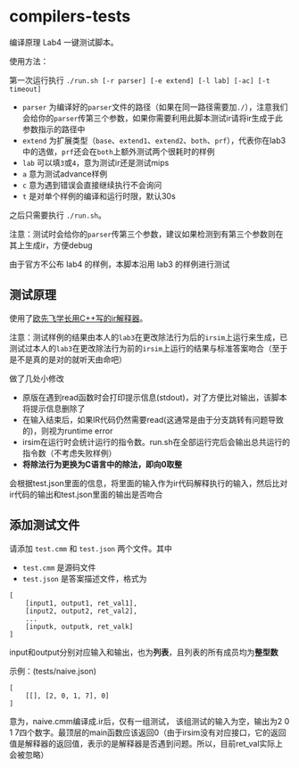 # compilers-tests

编译原理 Lab4 一键测试脚本。

使用方法：

第一次运行执行 `./run.sh [-r parser] [-e extend] [-l lab] [-ac] [-t timeout]` 

- `parser` 为编译好的`parser`文件的路径（如果在同一路径需要加`./`），注意我们会给你的`parser`传第三个参数，如果你需要利用此脚本测试ir请将ir生成于此参数指示的路径中
- `extend` 为扩展类型（`base`、`extend1`、`extend2`、`both`、`prf`），代表你在lab3中的选做，`prf`还会在`both`上额外测试两个很耗时的样例
- `lab` 可以填`3`或`4`，意为测试ir还是测试mips
- `a` 意为测试advance样例
- `c` 意为遇到错误会直接继续执行不会询问
- `t` 是对单个样例的编译和运行时限，默认30s

之后只需要执行 `./run.sh`。 

注意：测试时会给你的`parser`传第三个参数，建议如果检测到有第三个参数则在其上生成ir，方便debug

由于官方不公布 lab4 的样例，本脚本沿用 lab3 的样例进行测试

## 测试原理

使用了[欧先飞学长用C++写的ir解释器](https://www.github.com/wierton/irsim)。

注意：测试样例的结果由本人的`lab3`在更改除法行为后的`irsim`上运行来生成，已测试过本人的`lab3`在更改除法行为前的`irsim`上运行的结果与标准答案吻合（至于是不是真的是对的就听天由命吧）

做了几处小修改

- 原版在遇到read函数时会打印提示信息(stdout)，对了方便比对输出，该脚本将提示信息删除了
- 在输入结束后，如果IR代码仍然需要read(这通常是由于分支跳转有问题导致的)，则视为runtime error
- irsim在运行时会统计运行的指令数。run.sh在全部运行完后会输出总共运行的指令数（不考虑失败样例）
- **将除法行为更换为C语言中的除法，即向0取整**

会根据test.json里面的信息，将里面的输入作为ir代码解释执行的输入，然后比对ir代码的输出和test.json里面的输出是否吻合

## 添加测试文件

请添加 `test.cmm` 和 `test.json` 两个文件。其中

* `test.cmm` 是源码文件
* `test.json` 是答案描述文件，格式为

```
[
    [input1, output1, ret_val1],
    [input2, output2, ret_val2],
    ...
    [inputk, outputk, ret_valk]
]
```
input和output分别对应输入和输出，也为**列表**，且列表的所有成员均为**整型数**

示例：(tests/naive.json)
```
[
    [[], [2, 0, 1, 7], 0]
]
```
意为，naive.cmm编译成.ir后，仅有一组测试，
该组测试的输入为空，输出为2 0 1 7四个数字。最顶层的main函数应该返回0（由于irsim没有对应接口，它的返回值是解释器的返回值，表示的是解释器是否遇到问题。所以，目前ret_val实际上会被忽略）
